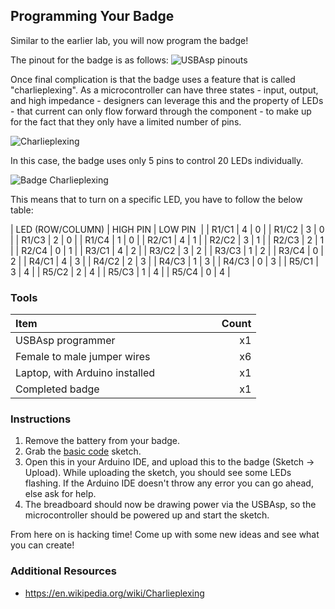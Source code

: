 ## Programming Your Badge

Similar to the earlier lab, you will now program the badge!

The pinout for the badge is as follows:
![USBAsp pinouts](https://raw.githubusercontent.com/kiwicon-badge/badge/master/lab-06/images/badge_pinout.png)

Once final complication is that the badge uses a feature that is called "charlieplexing". As a microcontroller can have three states - input, output, and high impedance - designers can leverage this and the property of LEDs - that current can only flow forward through the component - to make up for the fact that they only have a limited number of pins. 

![Charlieplexing](https://raw.githubusercontent.com/kiwicon-badge/badge/master/lab-06/images/6with3.png)

In this case, the badge uses only 5 pins to control 20 LEDs individually.

![Badge Charlieplexing](https://raw.githubusercontent.com/kiwicon-badge/badge/master/lab-06/images/charlieplexing.png)

This means that to turn on a specific LED, you have to follow the below table:

| LED (ROW/COLUMN) | HIGH PIN | LOW PIN&nbsp; |
| R1/C1 | 4 | 0 |
| R1/C2 | 3 | 0 |
| R1/C3 | 2 | 0 |
| R1/C4 | 1 | 0 |
| R2/C1 | 4 | 1 |
| R2/C2 | 3 | 1 |
| R2/C3 | 2 | 1 |
| R2/C4 | 0 | 1 |
| R3/C1 | 4 | 2 |
| R3/C2 | 3 | 2 |
| R3/C3 | 1 | 2 |
| R3/C4 | 0 | 2 |
| R4/C1 | 4 | 3 |
| R4/C2 | 2 | 3 |
| R4/C3 | 1 | 3 |
| R4/C3 | 0 | 3 |
| R5/C1 | 3 | 4 |
| R5/C2 | 2 | 4 |
| R5/C3 | 1 | 4 |
| R5/C4 | 0 | 4 |

### Tools

| Item &nbsp; &nbsp; &nbsp; &nbsp; &nbsp; &nbsp; &nbsp; &nbsp; &nbsp; &nbsp; &nbsp; &nbsp; &nbsp; &nbsp; &nbsp;&nbsp; &nbsp; &nbsp; &nbsp; &nbsp; &nbsp; &nbsp; &nbsp; &nbsp; &nbsp; &nbsp; &nbsp; &nbsp; &nbsp; | &nbsp; &nbsp; &nbsp; &nbsp; Count |
| --------------------------------- |-------:|
| USBAsp programmer                 |     x1 |
| Female to male jumper wires       |     x6 |
| Laptop, with Arduino installed    |     x1 |
| Completed badge                   |     x1 |

### Instructions

1. Remove the battery from your badge.
2. Grab the [basic code](https://raw.githubusercontent.com/kiwicon-badge/badge/master/lab-03/files/attiny13a_blink.ino) sketch.
3. Open this in your Arduino IDE, and upload this to the badge (Sketch -> Upload). While uploading the sketch, you should see some LEDs flashing. If the Arduino IDE doesn't throw any error you can go ahead, else ask for help.
4. The breadboard should now be drawing power via the USBAsp, so the microcontroller should be powered up and start the sketch.

From here on is hacking time! Come up with some new ideas and see what you can create!

### Additional Resources
+ https://en.wikipedia.org/wiki/Charlieplexing
